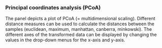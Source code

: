 ### Principal coordinates analysis (PCoA)

The panel depicts a plot of PCoA (= multidimensional scaling). Different distance 
measures can be used to calculate the distances between the samples 
(euclidean, maximum, manhattan, canberra, minkowski). 
The different axes of the transformed data can be displayed by changing the
values in the drop-down menus for the x-axis and y-axis. 